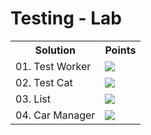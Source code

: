 <h1>Testing - Lab</h1>
<table>
  <tr>
    <th>Solution</th>
    <th>Points</th>
  </tr>
  <tr>
    <td>01. Test Worker</td>
    <td><img src="https://geps.dev/progress/100"></td>
  </tr>
  <tr>
    <td>02. Test Cat</td>
    <td><img src="https://geps.dev/progress/100"></td>
  </tr>
  <tr>
    <td>03. List</td>
    <td><img src="https://geps.dev/progress/100"></td>
  </tr>
  <tr>
    <td>04. Car Manager</td>
    <td><img src="https://geps.dev/progress/100"></td>
  </tr>
</table>

